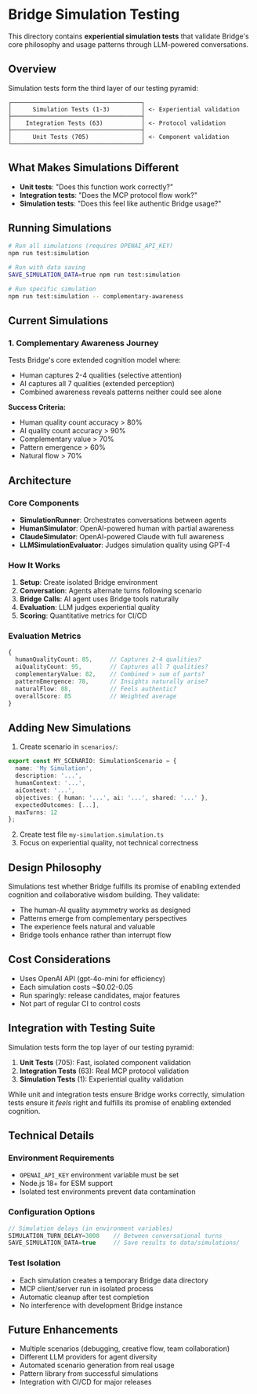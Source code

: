 # Bridge Simulation Testing

This directory contains **experiential simulation tests** that validate Bridge's core philosophy and usage patterns through LLM-powered conversations.

## Overview

Simulation tests form the third layer of our testing pyramid:

```
┌─────────────────────────────────────┐
│      Simulation Tests (1-3)         │ <- Experiential validation
├─────────────────────────────────────┤
│    Integration Tests (63)           │ <- Protocol validation  
├─────────────────────────────────────┤
│      Unit Tests (705)               │ <- Component validation
└─────────────────────────────────────┘
```

## What Makes Simulations Different

- **Unit tests**: "Does this function work correctly?"
- **Integration tests**: "Does the MCP protocol flow work?"
- **Simulation tests**: "Does this feel like authentic Bridge usage?"

## Running Simulations

```bash
# Run all simulations (requires OPENAI_API_KEY)
npm run test:simulation

# Run with data saving
SAVE_SIMULATION_DATA=true npm run test:simulation

# Run specific simulation
npm run test:simulation -- complementary-awareness
```

## Current Simulations

### 1. Complementary Awareness Journey

Tests Bridge's core extended cognition model where:
- Human captures 2-4 qualities (selective attention)
- AI captures all 7 qualities (extended perception)  
- Combined awareness reveals patterns neither could see alone

**Success Criteria:**
- Human quality count accuracy > 80%
- AI quality count accuracy > 90%
- Complementary value > 70%
- Pattern emergence > 60%
- Natural flow > 70%

## Architecture

### Core Components

- **SimulationRunner**: Orchestrates conversations between agents
- **HumanSimulator**: OpenAI-powered human with partial awareness
- **ClaudeSimulator**: OpenAI-powered Claude with full awareness
- **LLMSimulationEvaluator**: Judges simulation quality using GPT-4

### How It Works

1. **Setup**: Create isolated Bridge environment
2. **Conversation**: Agents alternate turns following scenario
3. **Bridge Calls**: AI agent uses Bridge tools naturally
4. **Evaluation**: LLM judges experiential quality
5. **Scoring**: Quantitative metrics for CI/CD

### Evaluation Metrics

```typescript
{
  humanQualityCount: 85,     // Captures 2-4 qualities?
  aiQualityCount: 95,        // Captures all 7 qualities?
  complementaryValue: 82,    // Combined > sum of parts?
  patternEmergence: 78,      // Insights naturally arise?
  naturalFlow: 88,           // Feels authentic?
  overallScore: 85           // Weighted average
}
```

## Adding New Simulations

1. Create scenario in `scenarios/`:
```typescript
export const MY_SCENARIO: SimulationScenario = {
  name: 'My Simulation',
  description: '...',
  humanContext: '...',
  aiContext: '...',
  objectives: { human: '...', ai: '...', shared: '...' },
  expectedOutcomes: [...],
  maxTurns: 12
};
```

2. Create test file `my-simulation.simulation.ts`
3. Focus on experiential quality, not technical correctness

## Design Philosophy

Simulations test whether Bridge fulfills its promise of enabling extended cognition and collaborative wisdom building. They validate:

- The human-AI quality asymmetry works as designed
- Patterns emerge from complementary perspectives
- The experience feels natural and valuable
- Bridge tools enhance rather than interrupt flow

## Cost Considerations

- Uses OpenAI API (gpt-4o-mini for efficiency)
- Each simulation costs ~$0.02-0.05
- Run sparingly: release candidates, major features
- Not part of regular CI to control costs

## Integration with Testing Suite

Simulation tests form the top layer of our testing pyramid:

1. **Unit Tests** (705): Fast, isolated component validation
2. **Integration Tests** (63): Real MCP protocol validation
3. **Simulation Tests** (1): Experiential quality validation

While unit and integration tests ensure Bridge works correctly, simulation tests ensure it *feels* right and fulfills its promise of enabling extended cognition.

## Technical Details

### Environment Requirements

- `OPENAI_API_KEY` environment variable must be set
- Node.js 18+ for ESM support
- Isolated test environments prevent data contamination

### Configuration Options

```typescript
// Simulation delays (in environment variables)
SIMULATION_TURN_DELAY=3000    // Between conversational turns
SAVE_SIMULATION_DATA=true     // Save results to data/simulations/
```

### Test Isolation

- Each simulation creates a temporary Bridge data directory
- MCP client/server run in isolated process
- Automatic cleanup after test completion
- No interference with development Bridge instance

## Future Enhancements

- Multiple scenarios (debugging, creative flow, team collaboration)
- Different LLM providers for agent diversity
- Automated scenario generation from real usage
- Pattern library from successful simulations
- Integration with CI/CD for major releases